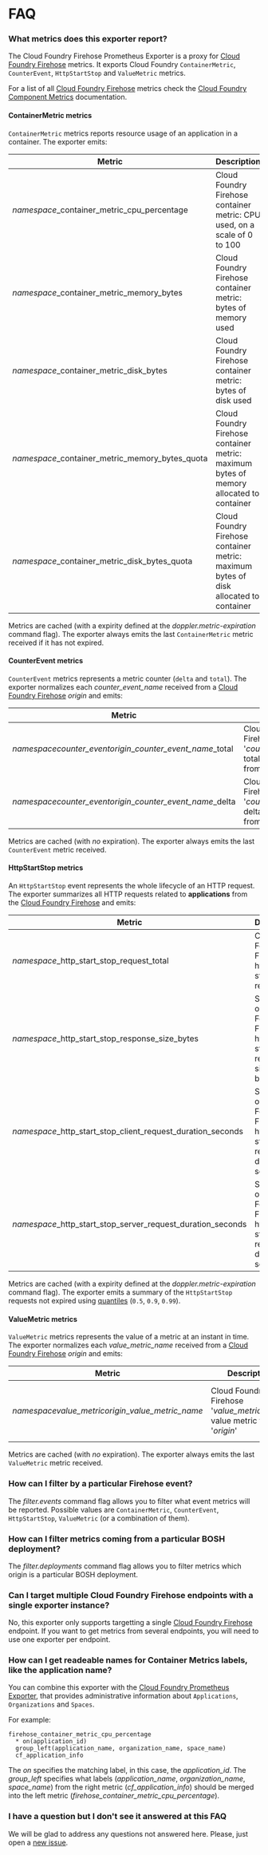 # FAQ

### What metrics does this exporter report?

The Cloud Foundry Firehose Prometheus Exporter is a proxy for [Cloud Foundry Firehose][firehose] metrics. It exports Cloud Foundry `ContainerMetric`, `CounterEvent`, `HttpStartStop` and `ValueMetric` metrics.

For a list of all [Cloud Foundry Firehose][firehose] metrics check the [Cloud Foundry Component Metrics][cfmetrics] documentation.

#### ContainerMetric metrics

`ContainerMetric` metrics reports resource usage of an application in a container. The exporter emits:

| Metric | Description | Labels |
| ------ | ----------- | ------ |
| *namespace*_container_metric_cpu_percentage | Cloud Foundry Firehose container metric: CPU used, on a scale of 0 to 100 | `origin`, `bosh_deployment`, `bosh_job_name`, `bosh_job_id`, `bosh_job_ip`, `application_id`, `instance_index`|
| *namespace*_container_metric_memory_bytes | Cloud Foundry Firehose container metric: bytes of memory used | `origin`, `bosh_deployment`, `bosh_job_name`, `bosh_job_id`, `bosh_job_ip`, `application_id`, `instance_index`|
| *namespace*_container_metric_disk_bytes | Cloud Foundry Firehose container metric: bytes of disk used | `origin`, `bosh_deployment`, `bosh_job_name`, `bosh_job_id`, `bosh_job_ip`, `application_id`, `instance_index`|
| *namespace*_container_metric_memory_bytes_quota | Cloud Foundry Firehose container metric: maximum bytes of memory allocated to container | `origin`, `bosh_deployment`, `bosh_job_name`, `bosh_job_id`, `bosh_job_ip`, `application_id`, `instance_index`|
| *namespace*_container_metric_disk_bytes_quota | Cloud Foundry Firehose container metric: maximum bytes of disk allocated to container | `origin`, `bosh_deployment`, `bosh_job_name`, `bosh_job_id`, `bosh_job_ip`, `application_id`, `instance_index`|

Metrics are cached (with a expirity defined at the *doppler.metric-expiration* command flag). The exporter always emits the last `ContainerMetric` metric received if it has not expired.

#### CounterEvent metrics

`CounterEvent` metrics represents a metric counter (`delta` and `total`). The exporter normalizes each *counter_event_name* received from a [Cloud Foundry Firehose][firehose] *origin* and emits:

| Metric | Description | Labels |
| ------ | ----------- | ------ |
| *namespace*_counter_event_*origin*_*counter_event_name*_total | Cloud Foundry Firehose '*counter_event_name*' total counter event from '*origin*' | `origin`, `bosh_deployment`, `bosh_job_name`, `bosh_job_id`, `bosh_job_ip` |
| *namespace*_counter_event_*origin*_*counter_event_name*_delta | Cloud Foundry Firehose '*counter_event_name*' delta counter event from '*origin*' | `origin`, `bosh_deployment`, `bosh_job_name`, `bosh_job_id`, `bosh_job_ip` |

Metrics are cached (with *no* expiration). The exporter always emits the last `CounterEvent` metric received.

#### HttpStartStop metrics

An `HttpStartStop` event represents the whole lifecycle of an HTTP request. The exporter summarizes all HTTP requests related to **applications** from the [Cloud Foundry Firehose][firehose] and emits:

| Metric | Description | Labels |
| ------ | ----------- | ------ |
| *namespace*_http_start_stop_request_total | Cloud Foundry Firehose http start stop total requests | `application_id`, `instance_id`, `uri`, `method`, `status_code` |
| *namespace*_http_start_stop_response_size_bytes | Summary of Cloud Foundry Firehose http start stop request size in bytes | `application_id`, `instance_id`, `uri`, `method` |
| *namespace*_http_start_stop_client_request_duration_seconds | Summary of Cloud Foundry Firehose http start stop client request duration in seconds | `application_id`, `instance_id`, `uri`, `method` |
| *namespace*_http_start_stop_server_request_duration_seconds | Summary of Cloud Foundry Firehose http start stop server request duration in seconds | `application_id`, `instance_id`, `uri`, `method` |

Metrics are cached (with a expirity defined at the *doppler.metric-expiration* command flag). The exporter emits a summary of the `HttpStartStop` requests not expired using [quantiles][quantile] (`0.5`, `0.9`, `0.99`).

#### ValueMetric metrics

`ValueMetric` metrics represents the value of a metric at an instant in time. The exporter normalizes each *value_metric_name* received from a [Cloud Foundry Firehose][firehose] *origin* and emits:

| Metric | Description | Labels |
| ------ | ----------- | ------ |
| *namespace*_value_metric_*origin*_*value_metric_name* | Cloud Foundry Firehose '*value_metric_name*' value metric from '*origin*' | `origin`, `bosh_deployment`, `bosh_job_name`, `bosh_job_id`, `bosh_job_ip`, `unit` |

Metrics are cached (with *no* expiration). The exporter always emits the last `ValueMetric` metric received.

### How can I filter by a particular Firehose event?

The *filter.events* command flag allows you to filter what event metrics will be reported. Possible values are `ContainerMetric`, `CounterEvent`, `HttpStartStop`, `ValueMetric` (or a combination of them).

### How can I filter metrics coming from a particular BOSH deployment?

The *filter.deployments* command flag allows you to filter metrics which origin is a particular BOSH deployment.

### Can I target multiple Cloud Foundry Firehose endpoints with a single exporter instance?

No, this exporter only supports targetting a single [Cloud Foundry Firehose][firehose] endpoint. If you want to get metrics from several endpoints, you will need to use one exporter per endpoint.

### How can I get readeable names for Container Metrics labels, like the application name?

You can combine this exporter with the [Cloud Foundry Prometheus Exporter][cf_exporter], that provides administrative information about `Applications`, `Organizations` and `Spaces`.

For example:

```
firehose_container_metric_cpu_percentage
  * on(application_id)
  group_left(application_name, organization_name, space_name)
  cf_application_info
```

The *on* specifies the matching label, in this case, the *application_id*. The *group_left* specifies what labels (*application_name*, *organization_name*, *space_name*) from the right metric (*cf_application_info*) should be merged into the left metric (*firehose_container_metric_cpu_percentage*).

### I have a question but I don't see it answered at this FAQ

We will be glad to address any questions not answered here. Please, just open a [new issue][issues].

[cf_exporter]: https://github.com/cloudfoundry-community/cf_exporter
[cfmetrics]: https://docs.cloudfoundry.org/loggregator/all_metrics.html
[firehose]: https://docs.cloudfoundry.org/loggregator/architecture.html#firehose
[issues]: https://github.com/cloudfoundry-community/firehose_exporter/issues
[quantile]: https://en.wikipedia.org/wiki/Quantile
